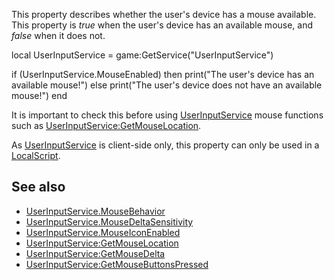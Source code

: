 This property describes whether the user's device has a mouse available. This property is _true_ when the user's device has an available mouse, and _false_ when it does not.

local UserInputService = game:GetService("UserInputService")

if (UserInputService.MouseEnabled) then
    print("The user's device has an available mouse!")
else
    print("The user's device does not have an available mouse!")
end

It is important to check this before using [UserInputService](https://developer.roblox.com/en-us/api-reference/class/UserInputService) mouse functions such as [UserInputService:GetMouseLocation](https://developer.roblox.com/en-us/api-reference/function/UserInputService/GetMouseLocation).

As [UserInputService](https://developer.roblox.com/en-us/api-reference/class/UserInputService) is client-side only, this property can only be used in a [LocalScript](https://developer.roblox.com/en-us/api-reference/class/LocalScript).

See also
--------

*   [UserInputService.MouseBehavior](https://developer.roblox.com/en-us/api-reference/property/UserInputService/MouseBehavior)
*   [UserInputService.MouseDeltaSensitivity](https://developer.roblox.com/en-us/api-reference/property/UserInputService/MouseDeltaSensitivity)
*   [UserInputService.MouseIconEnabled](https://developer.roblox.com/en-us/api-reference/property/UserInputService/MouseIconEnabled)
*   [UserInputService:GetMouseLocation](https://developer.roblox.com/en-us/api-reference/function/UserInputService/GetMouseLocation)
*   [UserInputService:GetMouseDelta](https://developer.roblox.com/en-us/api-reference/function/UserInputService/GetMouseDelta)
*   [UserInputService:GetMouseButtonsPressed](https://developer.roblox.com/en-us/api-reference/function/UserInputService/GetMouseButtonsPressed)
